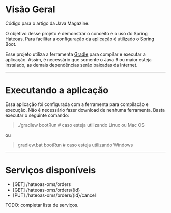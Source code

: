 # Visão Geral

Código para o artigo da Java Magazine.

O objetivo desse projeto é demonstrar o conceito e o uso do Spring Hateoas. Para facilitar a configuração da aplicação é utilizado o Spring Boot.

Esse projeto utiliza a ferramenta [Gradle](http://www.gradle.org/) para compilar e executar a aplicação. Assim, é necessário que somente o Java 6 ou maior esteja instalado, as demais dependências serão baixadas da Internet.

-----

# Executando a aplicação

Essa aplicação foi configurada com a ferramenta  para compilação e execução. Não é necessário fazer download de nenhuma ferramenta. Basta executar o seguinte comando:

> ./gradlew bootRun # caso esteja utilizando Linux ou Mac OS

ou

> gradlew.bat bootRun # caso esteja utilizando Windows

-----

# Serviços disponíveis

- [GET] /hateoas-oms/orders
- [GET] /hateoas-oms/orders/{id}
- [PUT] /hateoas-oms/orders/{id}/cancel

TODO: completar lista de serviços.
